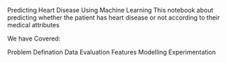 Predicting Heart Disease Using Machine Learning
This notebook about predicting whether the patient has heart disease or not according to their medical attributes

We have Covered:


Problem Defination
Data
Evaluation
Features
Modelling
Experimentation

